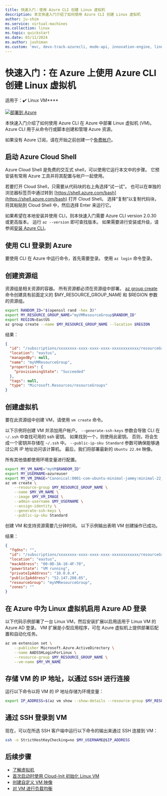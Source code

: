 ```yaml
---
title: 快速入门：使用 Azure CLI 创建 Linux 虚拟机
description: 本文快速入门介绍了如何使用 Azure CLI 创建 Linux 虚拟机
author: ju-shim
ms.service: virtual-machines
ms.collection: linux
ms.topic: quickstart
ms.date: 03/11/2024
ms.author: jushiman
ms.custom: 'mvc, devx-track-azurecli, mode-api, innovation-engine, linux-related-content'
---
```


# 快速入门：在 Azure 上使用 Azure CLI 创建 Linux 虚拟机

适用于：:heavy_check_mark: Linux VM****

[![部署到 Azure](https://aka.ms/deploytoazurebutton)](https://go.microsoft.com/fwlink/?linkid=2262692)

本快速入门介绍了如何使用 Azure CLI 在 Azure 中部署 Linux 虚拟机 (VM)。 Azure CLI 用于从命令行或脚本创建和管理 Azure 资源。

如果没有 Azure 订阅，请在开始之前创建一个[免费帐户](https://azure.microsoft.com/free/?WT.mc_id=A261C142F)。

## 启动 Azure Cloud Shell

Azure Cloud Shell 是免费的交互式 shell，可以使用它运行本文中的步骤。 它预安装有常用 Azure 工具并将其配置与帐户一起使用。 

若要打开 Cloud Shell，只需要从代码块的右上角选择“试一试”。 也可以在单独的浏览器标签页中通过转到 [https://shell.azure.com/bash](https://shell.azure.com/bash) 打开 Cloud Shell。 选择“复制”以复制代码块，将其粘贴到 Cloud Shell 中，然后选择 Enter 来运行它。

如果希望在本地安装并使用 CLI，则本快速入门需要 Azure CLI version 2.0.30 或更高版本。 运行 `az --version` 即可查找版本。 如果需要进行安装或升级，请参阅[安装 Azure CLI]( /cli/azure/install-azure-cli)。

## 使用 CLI 登录到 Azure

要使用 CLI 在 Azure 中运行命令，首先需要登录。 使用 `az login` 命令登录。

## 创建资源组

资源组是相关资源的容器。 所有资源都必须在资源组中部署。 [az group create](/cli/azure/group) 命令创建具有前面定义的 $MY_RESOURCE_GROUP_NAME 和 $REGION 参数的资源组。

```bash
export RANDOM_ID="$(openssl rand -hex 3)"
export MY_RESOURCE_GROUP_NAME="myVMResourceGroup$RANDOM_ID"
export REGION=EastUS
az group create --name $MY_RESOURCE_GROUP_NAME --location $REGION
```

结果：

<!-- expected_similarity=0.3 -->
```json
{
  "id": "/subscriptions/xxxxxxxx-xxxx-xxxx-xxxx-xxxxxxxxxxxx/resourceGroups/myVMResourceGroup",
  "location": "eastus",
  "managedBy": null,
  "name": "myVMResourceGroup",
  "properties": {
    "provisioningState": "Succeeded"
  },
  "tags": null,
  "type": "Microsoft.Resources/resourceGroups"
}
```

## 创建虚拟机

要在此资源组中创建 VM，请使用 `vm create` 命令。 

以下示例将创建 VM 并添加用户帐户。 `--generate-ssh-keys` 参数会导致 CLI 在 `~/.ssh` 中查找可用的 ssh 密钥。 如果找到一个，则使用此密钥。 否则，将会生成一个密钥并存储在 `~/.ssh` 中。 `--public-ip-sku Standard` 参数可确保能够通过公共 IP 地址访问该计算机。 最后，我们将部署最新的 `Ubuntu 22.04` 映像。

所有其他值都使用环境变量进行配置。

```bash
export MY_VM_NAME="myVM$RANDOM_ID"
export MY_USERNAME=azureuser
export MY_VM_IMAGE="Canonical:0001-com-ubuntu-minimal-jammy:minimal-22_04-lts-gen2:latest"
az vm create \
    --resource-group $MY_RESOURCE_GROUP_NAME \
    --name $MY_VM_NAME \
    --image $MY_VM_IMAGE \
    --admin-username $MY_USERNAME \
    --assign-identity \
    --generate-ssh-keys \
    --public-ip-sku Standard
```

创建 VM 和支持资源需要几分钟时间。 以下示例输出表明 VM 创建操作已成功。

结果：
<!-- expected_similarity=0.3 -->
```json
{
  "fqdns": "",
  "id": "/subscriptions/xxxxxxxx-xxxx-xxxx-xxxx-xxxxxxxxxxxx/resourceGroups/myVMResourceGroup/providers/Microsoft.Compute/virtualMachines/myVM",
  "location": "eastus",
  "macAddress": "00-0D-3A-10-4F-70",
  "powerState": "VM running",
  "privateIpAddress": "10.0.0.4",
  "publicIpAddress": "52.147.208.85",
  "resourceGroup": "myVMResourceGroup",
  "zones": ""
}
```

## 在 Azure 中为 Linux 虚拟机启用 Azure AD 登录

以下代码示例部署了一台 Linux VM，然后安装扩展以启用适用于 Linux VM 的 Azure AD 登录。 VM 扩展是小型应用程序，可在 Azure 虚拟机上提供部署后配置和自动化任务。

```bash
az vm extension set \
    --publisher Microsoft.Azure.ActiveDirectory \
    --name AADSSHLoginForLinux \
    --resource-group $MY_RESOURCE_GROUP_NAME \
    --vm-name $MY_VM_NAME
```

## 存储 VM 的 IP 地址，以通过 SSH 进行连接

运行以下命令以将 VM 的 IP 地址存储为环境变量：

```bash
export IP_ADDRESS=$(az vm show --show-details --resource-group $MY_RESOURCE_GROUP_NAME --name $MY_VM_NAME --query publicIps --output tsv)
```

## 通过 SSH 登录到 VM

<!--## Export the SSH configuration for use with SSH clients that support OpenSSH & SSH into the VM.
Log in to Azure Linux VMs with Azure AD supports exporting the OpenSSH certificate and configuration. That means you can use any SSH clients that support OpenSSH-based certificates to sign in through Azure AD. The following example exports the configuration for all IP addresses assigned to the VM:-->

<!--
```bash
yes | az ssh config --file ~/.ssh/config --name $MY_VM_NAME --resource-group $MY_RESOURCE_GROUP_NAME
```
-->

现在，可以在所选 SSH 客户端中运行以下命令的输出来通过 SSH 连接到 VM：

```bash
ssh -o StrictHostKeyChecking=no $MY_USERNAME@$IP_ADDRESS
```

## 后续步骤

* [了解虚拟机](../index.yml)
* [首次启动时使用 Cloud-Init 初始化 Linux VM](tutorial-automate-vm-deployment.md)
* [创建自定义 VM 映像](tutorial-custom-images.md)
* [对 VM 进行负载均衡](../../load-balancer/quickstart-load-balancer-standard-public-cli.md)